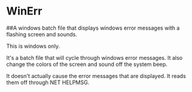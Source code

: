 # WinErr
##A windows batch file that displays windows error messages with a flashing screen and sounds.

This is windows only.

It's a batch file that will cycle through windows error messages. It also change the colors of the screen and sound off the
system beep.

It doesn't actually cause the error messages that are displayed. It reads them off through NET HELPMSG.
